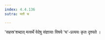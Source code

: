 ```yaml
---
index: 4.4.136
sutra: मतौ च

---
```

'सहस्र'शब्दात् मत्वर्थे वेदेषु संज्ञायाः विषये 'घ'-प्रत्ययः कृतः दृश्यते । 